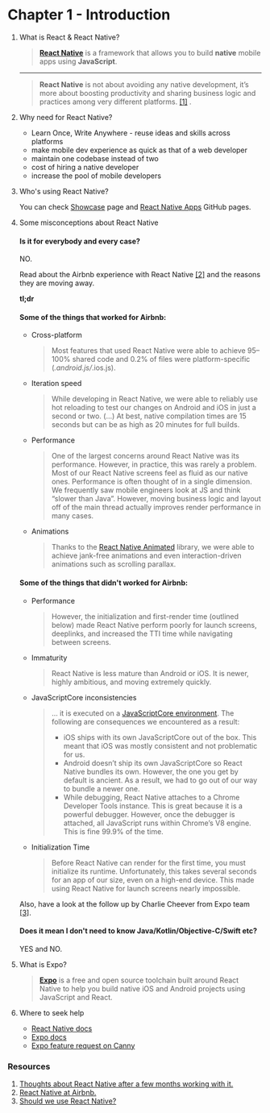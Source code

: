 # Chapter 1 - Introduction

1. What is React & React Native?

    > **[React Native](https://facebook.github.io/react-native/)** is a framework that allows you to build **native** mobile apps using **JavaScript**.  
      
      ------
    
    > **React Native** is not about avoiding any native development, it’s more about boosting productivity and sharing business logic and practices among very different platforms. [[1]](https://github.com/Michael-Antczak/ScotlandJS-React-Native-Workshop/blob/master/chapters/1-Introduction.md#resources) . 
      

2. Why need for React Native?

    - Learn Once, Write Anywhere - reuse ideas and skills across platforms
    - make mobile dev experience as quick as that of a web developer
    - maintain one codebase instead of two
    - cost of hiring a native developer
    - increase the pool of mobile developers
    
3. Who's using React Native?

   You can check [Showcase](https://facebook.github.io/react-native/showcase.html) page and [React Native Apps](https://github.com/ReactNativeNews/React-Native-Apps) GitHub pages.  

4. Some misconceptions about React Native

    #### Is it for everybody and every case? 
    
    NO.

    Read about the Airbnb experience with React Native [[2]](https://github.com/Michael-Antczak/ScotlandJS-React-Native-Workshop/blob/master/chapters/1-Introduction.md#resources) and the reasons they are moving away. 
    
    **tl;dr**  
    #### Some of the things that worked for Airbnb:
    - Cross-platform
        > Most features that used React Native were able to achieve 95–100% shared code and 0.2% of files were platform-specific (*.android.js/*.ios.js).
        
    - Iteration speed
        > While developing in React Native, we were able to reliably use hot reloading to test our changes on Android and iOS in just a second or two. (...) At best, native compilation times are 15 seconds but can be as high as 20 minutes for full builds.
        
    - Performance
        > One of the largest concerns around React Native was its performance. However, in practice, this was rarely a problem. Most of our React Native screens feel as fluid as our native ones. Performance is often thought of in a single dimension. We frequently saw mobile engineers look at JS and think “slower than Java”. However, moving business logic and layout off of the main thread actually improves render performance in many cases.
    
    - Animations
        > Thanks to the [React Native Animated](https://facebook.github.io/react-native/docs/animated.html) library, we were able to achieve jank-free animations and even interaction-driven animations such as scrolling parallax.
        
    #### Some of the things that didn't worked for Airbnb:
    
    - Performance
        > However, the initialization and first-render time (outlined below) made React Native perform poorly for launch screens, deeplinks, and increased the TTI time while navigating between screens.
     
     - Immaturity
        > React Native is less mature than Android or iOS. It is newer, highly ambitious, and moving extremely quickly.
        
     - JavaScriptCore inconsistencies
        > ... it is executed on a [JavaScriptCore environment](https://facebook.github.io/react-native/docs/javascript-environment.html). The following are consequences we encountered as a result: 
        > - iOS ships with its own JavaScriptCore out of the box. This meant that iOS was mostly consistent and not problematic for us.
        > - Android doesn’t ship its own JavaScriptCore so React Native bundles its own. However, the one you get by default is ancient. As a result, we had to go out of our way to bundle a newer one.
        > - While debugging, React Native attaches to a Chrome Developer Tools instance. This is great because it is a powerful debugger. However, once the debugger is attached, all JavaScript runs within Chrome’s V8 engine. This is fine 99.9% of the time.
      
      - Initialization Time
        > Before React Native can render for the first time, you must initialize its runtime. Unfortunately, this takes several seconds for an app of our size, even on a high-end device. This made using React Native for launch screens nearly impossible.
    
    Also, have a look at the follow up by Charlie Cheever from Expo team [[3]](https://github.com/Michael-Antczak/ScotlandJS-React-Native-Workshop/blob/master/chapters/1-Introduction.md#resources).

    #### Does it mean I don't need to know Java/Kotlin/Objective-C/Swift etc? 
    
    YES and NO.

5. What is Expo? 

    > **[Expo](https://expo.io/)** is a free and open source toolchain built around React Native to help you build native iOS and Android projects using JavaScript and React.


6. Where to seek help

    - [React Native docs](https://facebook.github.io/react-native/docs/getting-started.html)
    - [Expo docs](https://docs.expo.io/versions/latest/)
    - [Expo feature request on Canny](https://expo.canny.io/)

### Resources
1. [Thoughts about React Native after a few months working with it.](https://blog.usejournal.com/thoughts-about-react-native-after-a-few-months-working-with-it-4b3e255c3120)
2. [React Native at Airbnb.](https://medium.com/airbnb-engineering/react-native-at-airbnb-f95aa460be1c)
3. [Should we use React Native?](https://blog.expo.io/should-we-use-react-native-1465d8b607ac)
